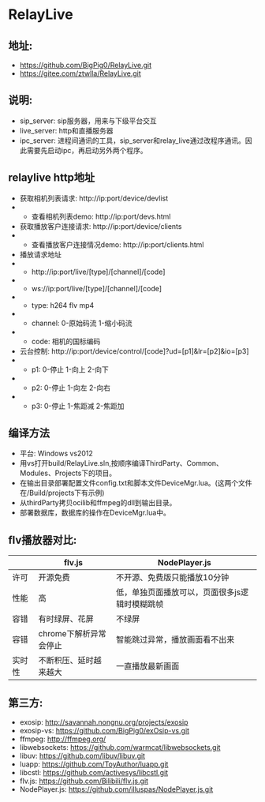 # RelayLive
## 地址: 
*  https://github.com/BigPig0/RelayLive.git
*  https://gitee.com/ztwlla/RelayLive.git

## 说明:
* sip_server: sip服务器，用来与下级平台交互
* live_server: http和直播服务器
* ipc_server: 进程间通讯的工具，sip_server和relay_live通过改程序通讯。因此需要先启动ipc，再启动另外两个程序。

## relaylive http地址
* 获取相机列表请求: http://ip:port/device/devlist
* * 查看相机列表demo: http://ip:port/devs.html
* 获取播放客户连接请求: http://ip:port/device/clients
* * 查看播放客户连接情况demo: http://ip:port/clients.html
* 播放请求地址
* * http://ip:port/live/[type]/[channel]/[code]
* * ws://ip:port/live/[type]/[channel]/[code]
* * type: h264 flv mp4
* * channel: 0-原始码流 1-缩小码流
* * code: 相机的国标编码
* 云台控制: http://ip:port/device/control/[code]?ud=[p1]&lr=[p2]&io=[p3]
* * p1: 0-停止 1-向上 2-向下
* * p2: 0-停止 1-向左 2-向右
* * p3: 0-停止 1-焦距减 2-焦距加


## 编译方法
* 平台: Windows vs2012
* 用vs打开build/RelayLive.sln,按顺序编译ThirdParty、Common、Modules、Projects下的项目。
* 在输出目录部署配置文件config.txt和脚本文件DeviceMgr.lua。(这两个文件在/Build/projects下有示例)
* 从thirdParty拷贝ocilib和ffmpeg的dll到输出目录。
* 部署数据库，数据库的操作在DeviceMgr.lua中。

## flv播放器对比:
|  | flv.js | NodePlayer.js |
| ------ | ------ | ------ |
| 许可 | 开源免费 | 不开源、免费版只能播放10分钟 |
| 性能 | 高 | 低，单独页面播放可以，页面很多js逻辑时模糊跳帧 |
| 容错 | 有时绿屏、花屏 | 不绿屏
| 容错 | chrome下解析异常会停止 | 智能跳过异常，播放画面看不出来
| 实时性 | 不断积压、延时越来越大 | 一直播放最新画面

## 第三方:
* exosip: http://savannah.nongnu.org/projects/exosip
* exosip-vs: https://github.com/BigPig0/exOsip-vs.git
* ffmpeg: http://ffmpeg.org/
* libwebsockets: https://github.com/warmcat/libwebsockets.git
* libuv: https://github.com/libuv/libuv.git
* luapp: https://github.com/ToyAuthor/luapp.git
* libcstl: https://github.com/activesys/libcstl.git
* flv.js: https://github.com/Bilibili/flv.js.git
* NodePlayer.js: https://github.com/illuspas/NodePlayer.js.git